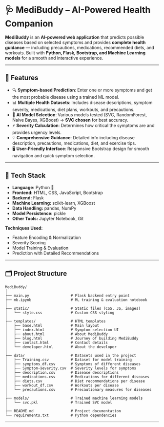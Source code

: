 # 🩺 MediBuddy – AI-Powered Health Companion

**MediBuddy** is an **AI-powered web application** that predicts possible diseases based on selected symptoms and provides **complete health guidance** — including precautions, medications, recommended diets, and workouts. Built with **Python, Flask, Bootstrap, and Machine Learning models** for a smooth and interactive experience.

---

## 🚀 Features

- 🔍 **Symptom-based Prediction**: Enter one or more symptoms and get the most probable disease using a trained ML model.  
- 📊 **Multiple Health Datasets**: Includes disease descriptions, symptom severity, medications, diet plans, workouts, and precautions.  
- 🤖 **AI Model Selection**: Various models tested (SVC, RandomForest, Naive Bayes, XGBoost) → **SVC chosen** for best accuracy.  
- ⚡ **Severity Calculation**: Determines how critical the symptoms are and provides urgency levels.  
- 💡 **Comprehensive Guidance**: Detailed info including disease description, precautions, medications, diet, and exercise tips.  
- 🖥️ **User-Friendly Interface**: Responsive Bootstrap design for smooth navigation and quick symptom selection.  

---

## 🧰 Tech Stack

- **Language:** Python 🐍  
- **Frontend:** HTML, CSS, JavaScript, Bootstrap  
- **Backend:** Flask  
- **Machine Learning:** scikit-learn, XGBoost  
- **Data Handling:** pandas, NumPy  
- **Model Persistence:** pickle  
- **Other Tools:** Jupyter Notebook, Git  

**Techniques Used:**  
- Feature Encoding & Normalization  
- Severity Scoring  
- Model Training & Evaluation  
- Prediction with Detailed Recommendations  

---

## 🗂 Project Structure
```
MediBuddy/
│
├── main.py                   # Flask backend entry point
├── mb.ipynb                  # ML training & evaluation notebook
│
├── static/                   # Static files (CSS, JS, images)
│   └── style.css             # Custom CSS styling
│
├── templates/                # HTML templates
│   ├── base.html             # Main layout
│   ├── index.html            # Symptom selection UI
│   ├── about.html            # About MediBuddy
│   ├── blog.html             # Journey of building MediBuddy
│   ├── contact.html          # Contact details
│   └── developer.html        # About the developer
│
├── data/                     # Datasets used in the project
│   ├── Training.csv          # Dataset for model training
│   ├── symptoms_df.csv       # Symptoms of different diseases
│   ├── Symptom-severity.csv  # Severity levels for symptoms
│   ├── description.csv       # Disease descriptions
│   ├── medications.csv       # Medications for different diseases
│   ├── diets.csv             # Diet recommendations per disease
│   ├── workout_df.csv        # Workouts per disease
│   └── precautions.csv       # Precautionary measures for diseases
│
├── models/                   # Trained machine learning models
│   └── svc.pkl               # Trained SVC model
│
├── README.md                 # Project documentation
└── requirements.txt          # Python dependencies
```
---
